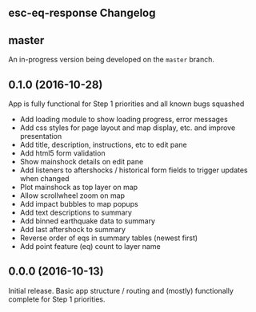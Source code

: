 esc-eq-response Changelog
-------------------------

## master

An in-progress version being developed on the `master` branch.

## 0.1.0 (2016-10-28)

App is fully functional for Step 1 priorities and all known bugs squashed

* Add loading module to show loading progress, error messages
* Add css styles for page layout and map display, etc. and improve presentation
* Add title, description, instructions, etc to edit pane
* Add html5 form validation
* Show mainshock details on edit pane
* Add listeners to aftershocks / historical form fields to trigger updates when changed
* Plot mainshock as top layer on map
* Allow scrollwheel zoom on map
* Add impact bubbles to map popups
* Add text descriptions to summary
* Add binned earthquake data to summary
* Add last aftershock to summary
* Reverse order of eqs in summary tables (newest first)
* Add point feature (eq) count to layer name


## 0.0.0 (2016-10-13)

Initial release. Basic app structure / routing and (mostly) functionally
complete for Step 1 priorities.
